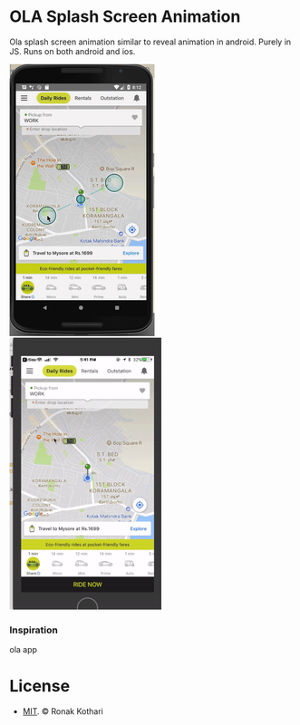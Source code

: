 # OLA Splash Screen Animation

Ola splash screen animation similar to reveal animation in android. Purely in JS. Runs on both android and ios.


![Alt text](/images/one.gif?raw=true "Ola android Animation")
![Alt text](/images/two.gif?raw=true "Ola ios Animation")

### Inspiration
ola app

# License

 - [MIT](https://github.com/ronak301/react-native-submit-button/blob/master/LICENSE.txt).  © Ronak Kothari